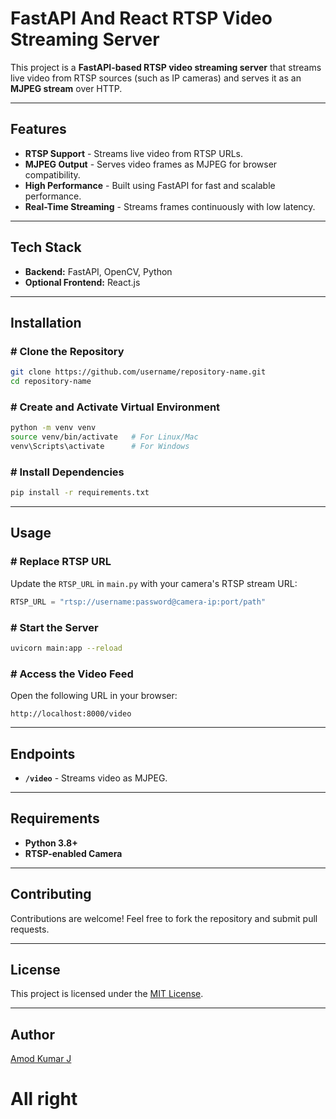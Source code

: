 # FastAPI And React RTSP Video Streaming Server

This project is a **FastAPI-based RTSP video streaming server** that streams live video from RTSP sources (such as IP cameras) and serves it as an **MJPEG stream** over HTTP.

---

## Features
- **RTSP Support** - Streams live video from RTSP URLs.
- **MJPEG Output** - Serves video frames as MJPEG for browser compatibility.
- **High Performance** - Built using FastAPI for fast and scalable performance.
- **Real-Time Streaming** - Streams frames continuously with low latency.

---

## Tech Stack
- **Backend:** FastAPI, OpenCV, Python
- **Optional Frontend:** React.js 

---

## Installation

### # Clone the Repository
```bash
git clone https://github.com/username/repository-name.git
cd repository-name
```

### # Create and Activate Virtual Environment
```bash
python -m venv venv
source venv/bin/activate   # For Linux/Mac
venv\Scripts\activate      # For Windows
```

### # Install Dependencies
```bash
pip install -r requirements.txt
```

---

## Usage

### # Replace RTSP URL
Update the `RTSP_URL` in `main.py` with your camera's RTSP stream URL:
```python
RTSP_URL = "rtsp://username:password@camera-ip:port/path"
```

### # Start the Server
```bash
uvicorn main:app --reload
```

### # Access the Video Feed
Open the following URL in your browser:
```
http://localhost:8000/video
```

---

## Endpoints
- **`/video`** - Streams video as MJPEG.

---

## Requirements
- **Python 3.8+**
- **RTSP-enabled Camera**

---

## Contributing
Contributions are welcome! Feel free to fork the repository and submit pull requests.

---

## License
This project is licensed under the [MIT License](LICENSE).

---

## Author
[Amod Kumar J](https://github.com/username)

# All right

